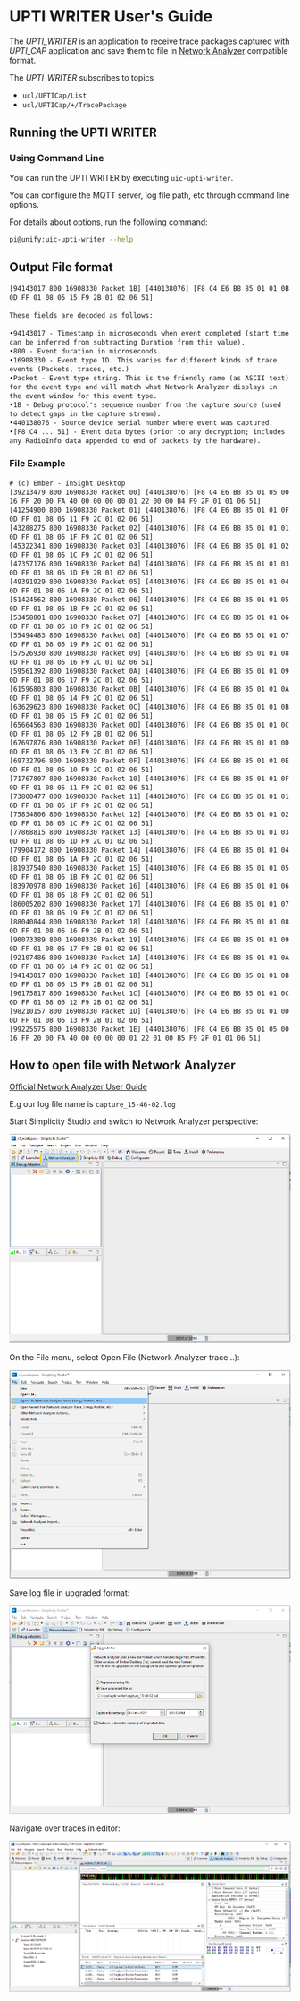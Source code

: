 # UPTI WRITER User's Guide

The _UPTI_WRITER_ is an application to receive trace packages captured with _UPTI_CAP_ application and save them to file in [Network Analyzer](https://docs.silabs.com/simplicity-studio-5-users-guide/latest/ss-5-users-guide-tools-network-analyzer/) compatible format. 

The _UPTI_WRITER_ subscribes to topics 

* `ucl/UPTICap/List` 
* `ucl/UPTICap/+/TracePackage`

## Running the UPTI WRITER

### Using Command Line

You can run the UPTI WRITER by executing `uic-upti-writer`.

You can configure the MQTT server, log file path, etc through command line options.

For details about options, run the following command:

```bash
pi@unify:uic-upti-writer --help
```

## Output File format

```
[94143017 800 16908330 Packet 1B] [440138076] [F8 C4 E6 B8 85 01 01 0B 0D FF 01 08 05 15 F9 2B 01 02 06 51]

These fields are decoded as follows:

•94143017 - Timestamp in microseconds when event completed (start time can be inferred from subtracting Duration from this value).
•800 - Event duration in microseconds.
•16908330 - Event type ID. This varies for different kinds of trace events (Packets, traces, etc.) 
•Packet - Event type string. This is the friendly name (as ASCII text) for the event type and will match what Network Analyzer displays in the event window for this event type.
•1B - Debug protocol's sequence number from the capture source (used to detect gaps in the capture stream).
•440138076 - Source device serial number where event was captured.
•[F8 C4 ... 51] - Event data bytes (prior to any decryption; includes any RadioInfo data appended to end of packets by the hardware). 
```

### File Example
```
# (c) Ember - InSight Desktop
[39213479 800 16908330 Packet 00] [440138076] [F8 C4 E6 B8 85 01 05 00 16 FF 20 00 FA 40 00 00 00 00 01 22 00 00 B4 F9 2F 01 01 06 51]
[41254900 800 16908330 Packet 01] [440138076] [F8 C4 E6 B8 85 01 01 0F 0D FF 01 08 05 11 F9 2C 01 02 06 51]
[43288275 800 16908330 Packet 02] [440138076] [F8 C4 E6 B8 85 01 01 01 0D FF 01 08 05 1F F9 2C 01 02 06 51]
[45322341 800 16908330 Packet 03] [440138076] [F8 C4 E6 B8 85 01 01 02 0D FF 01 08 05 1C F9 2C 01 02 06 51]
[47357176 800 16908330 Packet 04] [440138076] [F8 C4 E6 B8 85 01 01 03 0D FF 01 08 05 1D F9 2B 01 02 06 51]
[49391929 800 16908330 Packet 05] [440138076] [F8 C4 E6 B8 85 01 01 04 0D FF 01 08 05 1A F9 2C 01 02 06 51]
[51424562 800 16908330 Packet 06] [440138076] [F8 C4 E6 B8 85 01 01 05 0D FF 01 08 05 1B F9 2C 01 02 06 51]
[53458801 800 16908330 Packet 07] [440138076] [F8 C4 E6 B8 85 01 01 06 0D FF 01 08 05 18 F9 2C 01 02 06 51]
[55494483 800 16908330 Packet 08] [440138076] [F8 C4 E6 B8 85 01 01 07 0D FF 01 08 05 19 F9 2C 01 02 06 51]
[57526930 800 16908330 Packet 09] [440138076] [F8 C4 E6 B8 85 01 01 08 0D FF 01 08 05 16 F9 2C 01 02 06 51]
[59561392 800 16908330 Packet 0A] [440138076] [F8 C4 E6 B8 85 01 01 09 0D FF 01 08 05 17 F9 2C 01 02 06 51]
[61596803 800 16908330 Packet 0B] [440138076] [F8 C4 E6 B8 85 01 01 0A 0D FF 01 08 05 14 F9 2C 01 02 06 51]
[63629623 800 16908330 Packet 0C] [440138076] [F8 C4 E6 B8 85 01 01 0B 0D FF 01 08 05 15 F9 2C 01 02 06 51]
[65664563 800 16908330 Packet 0D] [440138076] [F8 C4 E6 B8 85 01 01 0C 0D FF 01 08 05 12 F9 2B 01 02 06 51]
[67697876 800 16908330 Packet 0E] [440138076] [F8 C4 E6 B8 85 01 01 0D 0D FF 01 08 05 13 F9 2C 01 02 06 51]
[69732796 800 16908330 Packet 0F] [440138076] [F8 C4 E6 B8 85 01 01 0E 0D FF 01 08 05 10 F9 2C 01 02 06 51]
[71767807 800 16908330 Packet 10] [440138076] [F8 C4 E6 B8 85 01 01 0F 0D FF 01 08 05 11 F9 2C 01 02 06 51]
[73800477 800 16908330 Packet 11] [440138076] [F8 C4 E6 B8 85 01 01 01 0D FF 01 08 05 1F F9 2C 01 02 06 51]
[75834806 800 16908330 Packet 12] [440138076] [F8 C4 E6 B8 85 01 01 02 0D FF 01 08 05 1C F9 2C 01 02 06 51]
[77868815 800 16908330 Packet 13] [440138076] [F8 C4 E6 B8 85 01 01 03 0D FF 01 08 05 1D F9 2C 01 02 06 51]
[79904172 800 16908330 Packet 14] [440138076] [F8 C4 E6 B8 85 01 01 04 0D FF 01 08 05 1A F9 2C 01 02 06 51]
[81937540 800 16908330 Packet 15] [440138076] [F8 C4 E6 B8 85 01 01 05 0D FF 01 08 05 1B F9 2C 01 02 06 51]
[83970978 800 16908330 Packet 16] [440138076] [F8 C4 E6 B8 85 01 01 06 0D FF 01 08 05 18 F9 2C 01 02 06 51]
[86005202 800 16908330 Packet 17] [440138076] [F8 C4 E6 B8 85 01 01 07 0D FF 01 08 05 19 F9 2C 01 02 06 51]
[88040844 800 16908330 Packet 18] [440138076] [F8 C4 E6 B8 85 01 01 08 0D FF 01 08 05 16 F9 2B 01 02 06 51]
[90073389 800 16908330 Packet 19] [440138076] [F8 C4 E6 B8 85 01 01 09 0D FF 01 08 05 17 F9 2B 01 02 06 51]
[92107486 800 16908330 Packet 1A] [440138076] [F8 C4 E6 B8 85 01 01 0A 0D FF 01 08 05 14 F9 2C 01 02 06 51]
[94143017 800 16908330 Packet 1B] [440138076] [F8 C4 E6 B8 85 01 01 0B 0D FF 01 08 05 15 F9 2B 01 02 06 51]
[96175817 800 16908330 Packet 1C] [440138076] [F8 C4 E6 B8 85 01 01 0C 0D FF 01 08 05 12 F9 2B 01 02 06 51]
[98210157 800 16908330 Packet 1D] [440138076] [F8 C4 E6 B8 85 01 01 0D 0D FF 01 08 05 13 F9 2B 01 02 06 51]
[99225575 800 16908330 Packet 1E] [440138076] [F8 C4 E6 B8 85 01 05 00 16 FF 20 00 FA 40 00 00 00 00 01 22 01 00 B5 F9 2F 01 01 06 51]
```

## How to open file with Network Analyzer

[Official Network Analyzer User Guide](https://docs.silabs.com/simplicity-studio-5-users-guide/latest/ss-5-users-guide-tools-network-analyzer/)

E.g our log file name is `capture_15-46-02.log`

Start Simplicity Studio and switch to Network Analyzer perspective:

![SS_Network_Analyzer_Tab](doc/assets/img/studio_network_analyzer.png)

On the File menu, select Open File (Network Analyzer trace ..):

![SS_Network_Analyzer_Open_File](doc/assets/img/studio_network_analyzer_open_file.png)

Save log file in upgraded format: 

![SS_Network_Analyzer_Upgrade_File](doc/assets/img/studio_network_analyzer_upgrade_file.png)

Navigate over traces in editor:

![SS_Network_Analyzer_Traces](doc/assets/img/studio_network_analyzer_traces.png)